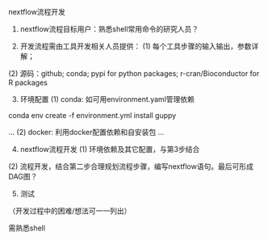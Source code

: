 nextflow流程开发


1.	nextflow流程目标用户：熟悉shell常用命令的研究人员？

2.	开发流程需由工具开发相关人员提供：
(1)	每个工具步骤的输入输出，参数详解；

(2)	源码：github; conda; pypi for python packages; r-cran/Bioconductor for R packages

3.	环境配置
(1)	conda: 如可用environment.yaml管理依赖

conda env create -f environment.yml
install guppy

…
(2)	docker: 利用docker配置依赖和自安装包
…

4.	nextflow流程开发
(1)	环境依赖及其它配置，与第3步结合

(2)	流程开发，结合第二步合理规划流程步骤，编写nextflow语句。最后可形成DAG图？


5.	测试


（开发过程中的困难/想法可一一列出）




需熟悉shell












